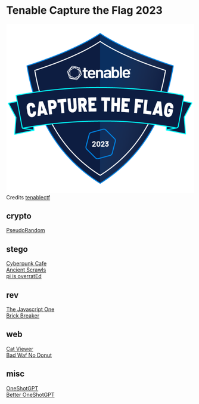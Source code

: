 # Tenable Capture the Flag 2023

![sdfsdf](logo.png)
<br/>Credits [tenablectf](https://nessus.ctfd.io/)

## crypto

[PseudoRandom](crypto/pseudo_random/README.md)

## stego

[Cyberpunk Cafe](stego/cyberpunk_cafe/README.md)\
[Ancient Scrawls](stego/ancient_scrawls/README.md)\
[pi is overratEd](stego/pi_is_overrated/README.md)

## rev

[The Javascript One](rev/the_javascript_one/README.md)\
[Brick Breaker](rev/brick_breaker/README.md)

## web

[Cat Viewer](web/cat_viewer/README.md)\
[Bad Waf No Donut](web/bad_waf_no_donut/README.md)

## misc

[OneShotGPT](misc/one_shot_gpt/README.md)\
[Better OneShotGPT](misc/better_one_shot_gpt/README.md)